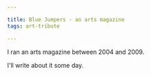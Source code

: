 ```yaml
---

title: Blue Jumpers - an arts magazine
tags: art-tribute

---
```


I ran an arts magazine between 2004 and 2009.

I'll write about it some day.
